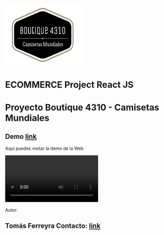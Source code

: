 <img src="public/images/brandlogo.png" width=250px height=200px>

# ECOMMERCE Project React JS

# Proyecto Boutique 4310 - Camisetas Mundiales


## Demo [link](https://boutique4310.vercel.app/)

Aqui puedes visitar la demo de la Web

<video src="public/images/Boutique-4310.mp4" ></video> 


Autor:

## Tomás Ferreyra Contacto: [link](https://www.linkedin.com/in/tom%C3%A1s-luciano-ferreyra-a24227229)
